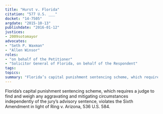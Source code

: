 ```yaml
---
title: "Hurst v. Florida"
citation: "577 U.S. ___"
docket: "14-7505"
argdate: "2015-10-13"
publishdate: "2016-01-12"
justices:
- 2009sotomayor
advocates:
- "Seth P. Waxman"
- "Allen Winsor"
roles:
- "on behalf of the Petitioner"
- "Solicitor General of Florida, on behalf of the Respondent"
tags:
topics:
summary: "Florida’s capital punishment sentencing scheme, which requires a judge to find and weigh any aggravating and mitigating circumstances independently of the jury’s advisory sentence, violates the Sixth Amendment in light of Ring v. Arizona, 536 U.S. 584."
---
```

Florida’s capital punishment sentencing scheme, which requires a judge to find and weigh any aggravating and mitigating circumstances independently of the jury’s advisory sentence, violates the Sixth Amendment in light of Ring v. Arizona, 536 U.S. 584.

